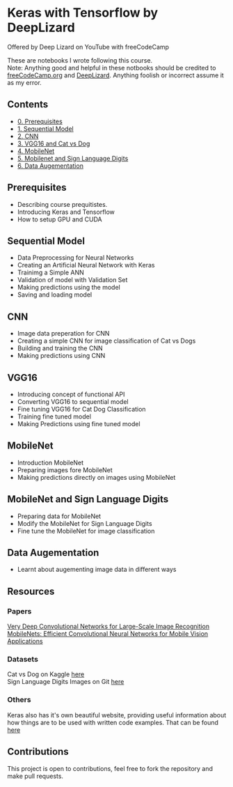 # Keras with Tensorflow by DeepLizard
Offered by Deep Lizard on YouTube with freeCodeCamp

These are notebooks I wrote following this course.<br>
Note:
Anything good and helpful in these notbooks should be credited to [freeCodeCamp.org](https://www.freecodecamp.org/) and [DeepLizard](https://deeplizard.com/).
Anything foolish or incorrect assume it as my error.

## Contents
* [0. Prerequisites](https://github.com/tajammulbasheer/keras_with_tenforflow/blob/main/0.prerequisites.ipynb)
* [1. Sequential Model](https://github.com/tajammulbasheer/keras_with_tenforflow/blob/main/1.sequential_model.ipynb)
* [2. CNN ](https://github.com/tajammulbasheer/keras_with_tenforflow/blob/main/3.vgg16_catvsdog.ipynb)
* [3. VGG16 and Cat vs Dog](https://github.com/tajammulbasheer/keras_with_tenforflow/blob/main/4.mobile_net.ipynb)
* [4. MobileNet](https://github.com/tajammulbasheer/keras_with_tenforflow/blob/main/5.mobilenrt_sign_lang_digits.ipynb)
* [5. Mobilenet and Sign Language Digits](https://github.com/tajammulbasheer/keras_with_tenforflow/blob/main/5.mobilenrt_sign_lang_digits.ipynb)
* [6. Data Augementation](https://github.com/tajammulbasheer/keras_with_tenforflow/blob/main/6.dataaug.ipynb)

## Prerequisites
 - Describing course prequitistes.
 - Introducing Keras and Tensorflow
 - How to setup GPU and CUDA

## Sequential Model
- Data Preprocessing for Neural  Networks
- Creating an Artificial Neural Network with Keras
- Trainimg a Simple ANN
- Validation of model with Validation Set
- Making predictions using the model
- Saving and loading model

## CNN
- Image data preperation for CNN
- Creating a simple CNN for image classification of Cat vs Dogs
- Building and training the CNN
- Making predictions using CNN

## VGG16
- Introducing concept of functional API
- Converting VGG16 to sequential model
- Fine tuning VGG16 for Cat Dog Classification
- Training fine tuned model
- Making Predictions using fine tuned model

## MobileNet
- Introduction MobileNet
- Preparing images fore MobileNet
- Making predictions directly on images using MobileNet

## MobileNet and Sign Language Digits
- Preparing data for MobileNet
- Modify the MobileNet for Sign Language Digits
- Fine tune the MobileNet for image classification

## Data Augementation
- Learnt about augementing image data in different ways

## Resources
 ### Papers
 [Very Deep Convolutional Networks for Large-Scale Image Recognition](https://arxiv.org/abs/1409.1556)<br>
 [MobileNets: Efficient Convolutional Neural Networks for Mobile Vision Applications](https://arxiv.org/abs/1704.04861)

 ### Datasets
 Cat vs Dog on Kaggle [here](https://www.kaggle.com/c/dogs-vs-cats/data) <br>
 Sign Language Digits Images on Git [here](https://github.com/ardamavi/Sign-Language-Digits-Dataset)
 
 ### Others
 Keras also has it's own beautiful website, providing useful information about how things are to be used with written code examples.
 That can be found [here](https://keras.io/examples/)

## Contributions
This project is open to contributions, feel free to fork the repository and make pull requests.
